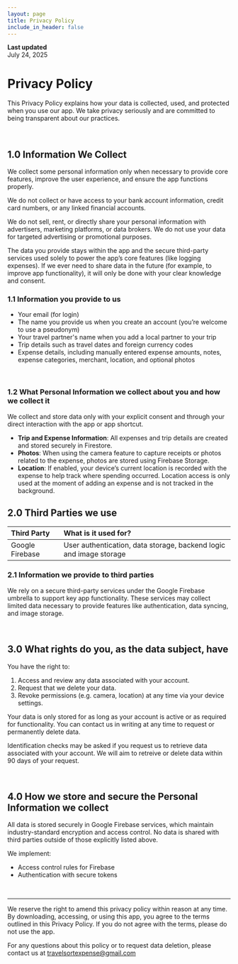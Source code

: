 ```yaml
---
layout: page
title: Privacy Policy
include_in_header: false
---
```


**Last updated**  
July 24, 2025

# Privacy Policy

This Privacy Policy explains how your data is collected, used, and protected when you use our app. We take privacy seriously and are committed to being transparent about our practices.

<br>

## 1.0 Information We Collect

We collect some personal information only when necessary to provide core features, improve the user experience, and ensure the app functions properly.

We do not collect or have access to your bank account information, credit card numbers, or any linked financial accounts.

We do not sell, rent, or directly share your personal information with advertisers, marketing platforms, or data brokers. We do not use your data for targeted advertising or promotional purposes.

The data you provide stays within the app and the secure third-party services used solely to power the app’s core features (like logging expenses). If we ever need to share data in the future (for example, to improve app functionality), it will only be done with your clear knowledge and consent.

### 1.1 Information you provide to us

- Your email (for login)
- The name you provide us when you create an account (you’re welcome to use a pseudonym)
- Your travel partner's name when you add a local partner to your trip
- Trip details such as travel dates and foreign currency codes
- Expense details, including manually entered expense amounts, notes, expense categories, merchant, location, and optional photos

<br>

### 1.2 What Personal Information we collect about you and how we collect it

We collect and store data only with your explicit consent and through your direct interaction with the app or app shortcut.

- **Trip and Expense Information**: All expenses and trip details are created and stored securely in Firestore.
- **Photos**: When using the camera feature to capture receipts or photos related to the expense, photos are stored using Firebase Storage.
- **Location**: If enabled, your device’s current location is recorded with the expense to help track where spending occurred. Location access is only used at the moment of adding an expense and is not tracked in the background.

## 2.0 Third Parties we use

| Third Party     | What is it used for?                                               |
| :-------------- | :----------------------------------------------------------------- |
| Google Firebase | User authentication, data storage, backend logic and image storage |

### 2.1 Information we provide to third parties

We rely on a secure third-party services under the Google Firebase umbrella to support key app functionality. These services may collect limited data necessary to provide features like authentication, data syncing, and image storage.

<br>

## 3.0 What rights do you, as the data subject, have

You have the right to:

1. Access and review any data associated with your account.
2. Request that we delete your data.
3. Revoke permissions (e.g. camera, location) at any time via your device settings.

Your data is only stored for as long as your account is active or as required for functionality.
You can contact us in writing at any time to request or permanently delete data.

Identification checks may be asked if you request us to retrieve data associated with your account.
We will aim to retreive or delete data within 90 days of your request.

<br>

## 4.0 How we store and secure the Personal Information we collect

All data is stored securely in Google Firebase services, which maintain industry-standard encryption and access control. No data is shared with third parties outside of those explicitly listed above.

We implement:

- Access control rules for Firebase
- Authentication with secure tokens

<br>

---

We reserve the right to amend this privacy policy within reason at any time.
By downloading, accessing, or using this app, you agree to the terms outlined in this Privacy Policy. If you do not agree with the terms, please do not use the app.

For any questions about this policy or to request data deletion, please contact us at [travelsortexpense@gmail.com](mailto:travelsortexpense@gmail.com)
